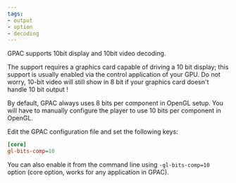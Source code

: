 ```yaml
---
tags:
- output
- option
- decoding
---
```


GPAC supports 10bit display and 10bit video decoding. 

The support requires a graphics card capable of driving a 10 bit display; this support is usually enabled via the control application of your GPU. Do not worry, 10-bit video will still show in 8 bit if your graphics card doesn't handle 10 bit output !

By default, GPAC always uses 8 bits per component in OpenGL setup. You will have to manually configure the player to use 10 bits per component in OpenGL. 


Edit the GPAC configuration file and set the following keys:

```ini
[core]
gl-bits-comp=10
```

You can also enable it from the command line using `-gl-bits-comp=10` option (core option, works for any application in GPAC).

